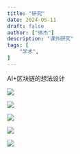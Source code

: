 ```yaml
---
title: "研究"
date: 2024-05-11
draft: false
author: ["伟杰"]
description: "课外研究"
tags: [
    "学术",
]
---
```


AI+区块链的想法设计

![](/img/xueshu1.jpg)

![](/img/xueshu2.jpg)

![](/img/xueshu3.jpg)

![](/img/xueshu4.jpg)

![](/img/xueshu5.jpg)


